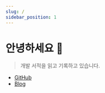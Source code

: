 ```yaml
---
slug: /
sidebar_position: 1
---
```


# 안녕하세요 👋

> 개발 서적을 읽고 기록하고 있습니다.

- [GitHub](https://github.com/mnxmnz)
- [Blog](https://mnxmnz.github.io)
